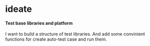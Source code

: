 # ideate
#### Test base libraries and platform

I want to build a structure of test libraries. And add some convinient functions for create auto-test case and run them.
